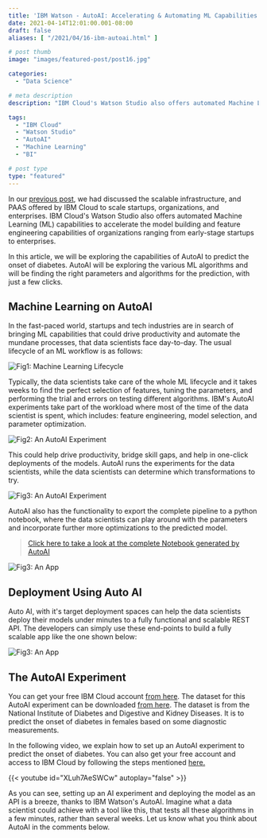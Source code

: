 ```yaml
---
title: 'IBM Watson - AutoAI: Accelerating & Automating ML Capabilities'
date: 2021-04-14T12:01:00.001-08:00
draft: false
aliases: [ "/2021/04/16-ibm-autoai.html" ]

# post thumb
image: "images/featured-post/post16.jpg"

categories:
  - "Data Science"

# meta description
description: "IBM Cloud's Watson Studio also offers automated Machine Learning (ML) capabilities to accelerate the model building and feature engineering capabilities of organizations ranging from early-stage startups to enterprises. Typically, the data scientists take care of the whole ML lifecycle and it takes weeks to find the perfect selection of features, tuning the parameters, and performing the trial and errors on testing different algorithms. IBM's AutoAI experiments take part of the workload where most of the time of the data scientist is spent, which includes: feature engineering, model selection, and parameter optimization."

tags:
  - "IBM Cloud"
  - "Watson Studio"
  - "AutoAI"
  - "Machine Learning"
  - "BI"

# post type
type: "featured"
---
```


In our [previous post](https://www.datawrangler.in/blog/12-ibm-cloud/), we had discussed the scalable infrastructure, and PAAS offered by IBM Cloud to scale startups, organizations, and enterprises. IBM Cloud's Watson Studio also offers automated Machine Learning (ML) capabilities to accelerate the model building and feature engineering capabilities of organizations ranging from early-stage startups to enterprises.

In this article, we will be exploring the capabilities of AutoAI to predict the onset of diabetes. AutoAI will be exploring the various ML algorithms and will be finding the right parameters and algorithms for the prediction, with just a few clicks.

## Machine Learning on AutoAI

In the fast-paced world, startups and tech industries are in search of bringing ML capabilities that could drive productivity and automate the mundane processes, that data scientists face day-to-day. The usual lifecycle of an ML workflow is as follows:

![Fig1: Machine Learning Lifecycle](../../images/post/16-ibm-autoai/img1.jpg)

Typically, the data scientists take care of the whole ML lifecycle and it takes weeks to find the perfect selection of features, tuning the parameters, and performing the trial and errors on testing different algorithms. IBM's AutoAI experiments take part of the workload where most of the time of the data scientist is spent, which includes: feature engineering, model selection, and parameter optimization.

![Fig2: An AutoAI Experiment](../../images/post/16-ibm-autoai/img2.jpg)

This could help drive productivity, bridge skill gaps, and help in one-click deployments of the models. AutoAI runs the experiments for the data scientists, while the data scientists can determine which transformations to try.

![Fig3: An AutoAI Experiment](../../images/post/16-ibm-autoai/img3.jpg)

AutoAI also has the functionality to export the complete pipeline to a python notebook, where the data scientists can play around with the parameters and incorporate further more optimizations to the predicted model.

> [Click here to take a look at the complete Notebook generated by AutoAI](https://nbviewer.jupyter.org/github/datawrangl3r/autoai-diabetes-prediction/blob/master/notebook/DiabetesPredictionnotebook.ipynb)

![Fig3: An App](../../images/post/16-ibm-autoai/img4.jpg)

## Deployment Using Auto AI

Auto AI, with it's target deployment spaces can help the data scientists deploy their models under minutes to a fully functional and scalable REST API. The developers can simply use these end-points to build a fully scalable app like the one shown below:

![Fig3: An App](../../images/post/16-ibm-autoai/img5.jpg)

## The AutoAI Experiment

You can get your free IBM Cloud account [from here](https://www.ibm.com/in-en/cloud/free).
The dataset for this AutoAI experiment can be downloaded [from here](https://www.kaggle.com/uciml/pima-indians-diabetes-database/download). The dataset is from the National Institute of Diabetes and Digestive and Kidney Diseases. It is to predict the onset of diabetes in females based on some diagnostic measurements.

In the following video, we explain how to set up an AutoAI experiment to predict the onset of diabetes. You can also get your free account and access to IBM Cloud by following the steps mentioned [here.](https://www.datawrangler.in/blog/12-ibm-cloud/)

{{< youtube id="XLuh7AeSWCw" autoplay="false" >}}

As you can see, setting up an AI experiment and deploying the model as an API is a breeze, thanks to IBM Watson's AutoAI. Imagine what a data scientist could achieve with a tool like this, that tests all these algorithms in a few minutes, rather than several weeks. Let us know what you think about AutoAI in the comments below.
